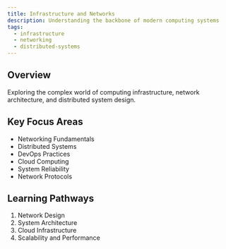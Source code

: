 ```yaml
---
title: Infrastructure and Networks
description: Understanding the backbone of modern computing systems
tags:
  - infrastructure
  - networking
  - distributed-systems
---
```


## Overview

Exploring the complex world of computing infrastructure, network architecture, and distributed system design.

## Key Focus Areas

- Networking Fundamentals
- Distributed Systems
- DevOps Practices
- Cloud Computing
- System Reliability
- Network Protocols

## Learning Pathways

1. Network Design
2. System Architecture
3. Cloud Infrastructure
4. Scalability and Performance
